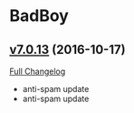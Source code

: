 # BadBoy

## [v7.0.13](https://github.com/funkydude/BadBoy/tree/v7.0.13) (2016-10-17) [](#top)
[Full Changelog](https://github.com/funkydude/BadBoy/compare/v7.0.12...v7.0.13)

-   anti-spam update  
-   anti-spam update  

